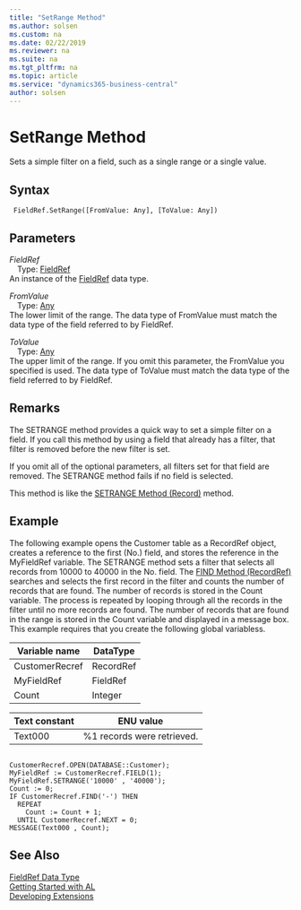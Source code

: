 ```yaml
---
title: "SetRange Method"
ms.author: solsen
ms.custom: na
ms.date: 02/22/2019
ms.reviewer: na
ms.suite: na
ms.tgt_pltfrm: na
ms.topic: article
ms.service: "dynamics365-business-central"
author: solsen
---
```

[//]: # (START>DO_NOT_EDIT)
[//]: # (IMPORTANT:Do not edit any of the content between here and the END>DO_NOT_EDIT.)
[//]: # (Any modifications should be made in the .xml files in the ModernDev repo.)
# SetRange Method
Sets a simple filter on a field, such as a single range or a single value.


## Syntax
```
 FieldRef.SetRange([FromValue: Any], [ToValue: Any])
```
## Parameters
*FieldRef*  
&emsp;Type: [FieldRef](fieldref-data-type.md)  
An instance of the [FieldRef](fieldref-data-type.md) data type.  

*FromValue*  
&emsp;Type: [Any](../any/any-data-type.md)  
The lower limit of the range. The data type of FromValue must match the data type of the field referred to by FieldRef.
        
*ToValue*  
&emsp;Type: [Any](../any/any-data-type.md)  
The upper limit of the range. If you omit this parameter, the FromValue you specified is used. The data type of ToValue must match the data type of the field referred to by FieldRef.  



[//]: # (IMPORTANT: END>DO_NOT_EDIT)


## Remarks  
The SETRANGE method provides a quick way to set a simple filter on a field.  If you call this method by using a field that already has a filter, that filter is removed before the new filter is set.  
  
If you omit all of the optional parameters, all filters set for that field are removed. The SETRANGE method fails if no field is selected.  
  
 This method is like the [SETRANGE Method \(Record\)](../../methods/devenv-setrange-method-record.md) method.  
  
## Example  
 The following example opens the Customer table as a RecordRef object, creates a reference to the first \(No.\) field, and stores the reference in the MyFieldRef variable. The SETRANGE method sets a filter that selects all records from 10000 to 40000 in the No. field. The [FIND Method \(RecordRef\)](../../methods/devenv-find-method-recordref.md) searches and selects the first record in the filter and counts the number of records that are found. The number of records is stored in the Count variable. The process is repeated by looping through all the records in the filter until no more records are found. The number of records that are found in the range is stored in the Count variable and displayed in a message box. This example requires that you create the following global variabless.  
  
|Variable name|DataType|  
|-------------------|--------------|  
|CustomerRecref|RecordRef|  
|MyFieldRef|FieldRef|  
|Count|Integer|  
  
|Text constant|ENU value|  
|-------------------|---------------|  
|Text000|%1 records were retrieved.|  
  
```  
  
CustomerRecref.OPEN(DATABASE::Customer);  
MyFieldRef := CustomerRecref.FIELD(1);  
MyFieldRef.SETRANGE('10000' , '40000');  
Count := 0;  
IF CustomerRecref.FIND('-') THEN  
  REPEAT  
    Count := Count + 1;  
  UNTIL CustomerRecref.NEXT = 0;  
MESSAGE(Text000 , Count);  
```  
  
## See Also
[FieldRef Data Type](fieldref-data-type.md)  
[Getting Started with AL](../../devenv-get-started.md)  
[Developing Extensions](../../devenv-dev-overview.md)